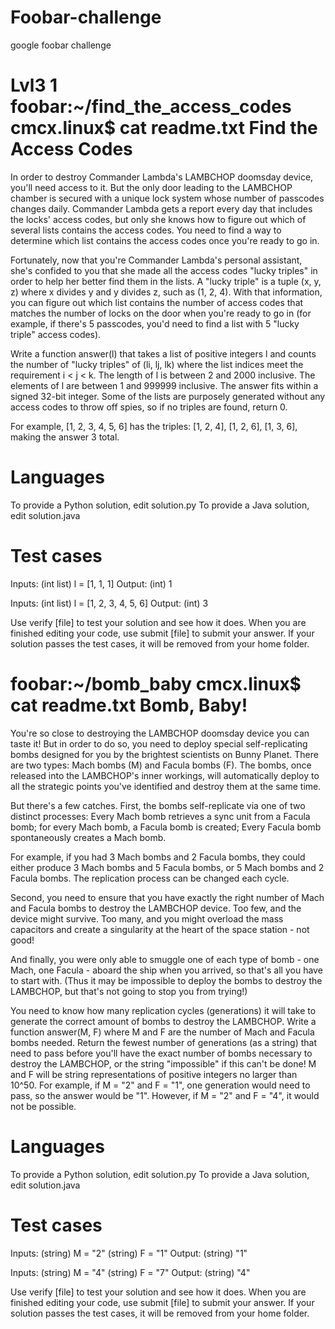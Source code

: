 # Foobar-challenge
google foobar challenge

Lvl3 1
foobar:~/find_the_access_codes cmcx.linux$ cat readme.txt 
Find the Access Codes
=====================

In order to destroy Commander Lambda's LAMBCHOP doomsday device, you'll need access to it. But the only door leading to the LAMBCHOP chamber is secured with a unique lock system whose number of passcodes changes daily. Commander Lambda gets a report every day that includes the locks' access codes, but only she knows how to figure out which of several lists contains the access codes. You need to find a way to determine which list contains the access codes once you're ready to go in. 

Fortunately, now that you're Commander Lambda's personal assistant, she's confided to you that she made all the access codes "lucky triples" in order to help her better find them in the lists. A "lucky triple" is a tuple (x, y, z) where x divides y and y divides z, such as (1, 2, 4). With that information, you can figure out which list contains the number of access codes that matches the number of locks on the door when you're ready to go in (for example, if there's 5 passcodes, you'd need to find a list with 5 "lucky triple" access codes).

Write a function answer(l) that takes a list of positive integers l and counts the number of "lucky triples" of (li, lj, lk) where the list indices meet the requirement i < j < k.  The length of l is between 2 and 2000 inclusive.  The elements of l are between 1 and 999999 inclusive.  The answer fits within a signed 32-bit integer. Some of the lists are purposely generated without any access codes to throw off spies, so if no triples are found, return 0. 

For example, [1, 2, 3, 4, 5, 6] has the triples: [1, 2, 4], [1, 2, 6], [1, 3, 6], making the answer 3 total.

Languages
=========

To provide a Python solution, edit solution.py
To provide a Java solution, edit solution.java

Test cases
==========

Inputs:
    (int list) l = [1, 1, 1]
Output:
    (int) 1

Inputs:
    (int list) l = [1, 2, 3, 4, 5, 6]
Output:
    (int) 3

Use verify [file] to test your solution and see how it does. When you are finished editing your code, use submit [file] to submit your answer. If your solution passes the test cases, it will be removed from your home folder.


foobar:~/bomb_baby cmcx.linux$ cat readme.txt 
Bomb, Baby!
===========

You're so close to destroying the LAMBCHOP doomsday device you can taste it! But in order to do so, you need to deploy special self-replicating bombs designed for you by the brightest scientists on Bunny Planet. There are two types: Mach bombs (M) and Facula bombs (F). The bombs, once released into the LAMBCHOP's inner workings, will automatically deploy to all the strategic points you've identified and destroy them at the same time. 

But there's a few catches. First, the bombs self-replicate via one of two distinct processes: 
Every Mach bomb retrieves a sync unit from a Facula bomb; for every Mach bomb, a Facula bomb is created;
Every Facula bomb spontaneously creates a Mach bomb.

For example, if you had 3 Mach bombs and 2 Facula bombs, they could either produce 3 Mach bombs and 5 Facula bombs, or 5 Mach bombs and 2 Facula bombs. The replication process can be changed each cycle. 

Second, you need to ensure that you have exactly the right number of Mach and Facula bombs to destroy the LAMBCHOP device. Too few, and the device might survive. Too many, and you might overload the mass capacitors and create a singularity at the heart of the space station - not good! 

And finally, you were only able to smuggle one of each type of bomb - one Mach, one Facula - aboard the ship when you arrived, so that's all you have to start with. (Thus it may be impossible to deploy the bombs to destroy the LAMBCHOP, but that's not going to stop you from trying!) 

You need to know how many replication cycles (generations) it will take to generate the correct amount of bombs to destroy the LAMBCHOP. Write a function answer(M, F) where M and F are the number of Mach and Facula bombs needed. Return the fewest number of generations (as a string) that need to pass before you'll have the exact number of bombs necessary to destroy the LAMBCHOP, or the string "impossible" if this can't be done! M and F will be string representations of positive integers no larger than 10^50. For example, if M = "2" and F = "1", one generation would need to pass, so the answer would be "1". However, if M = "2" and F = "4", it would not be possible.

Languages
=========

To provide a Python solution, edit solution.py
To provide a Java solution, edit solution.java

Test cases
==========

Inputs:
    (string) M = "2"
    (string) F = "1"
Output:
    (string) "1"

Inputs:
    (string) M = "4"
    (string) F = "7"
Output:
    (string) "4"

Use verify [file] to test your solution and see how it does. When you are finished editing your code, use submit [file] to submit your answer. If your solution passes the test cases, it will be removed from your home folder.

